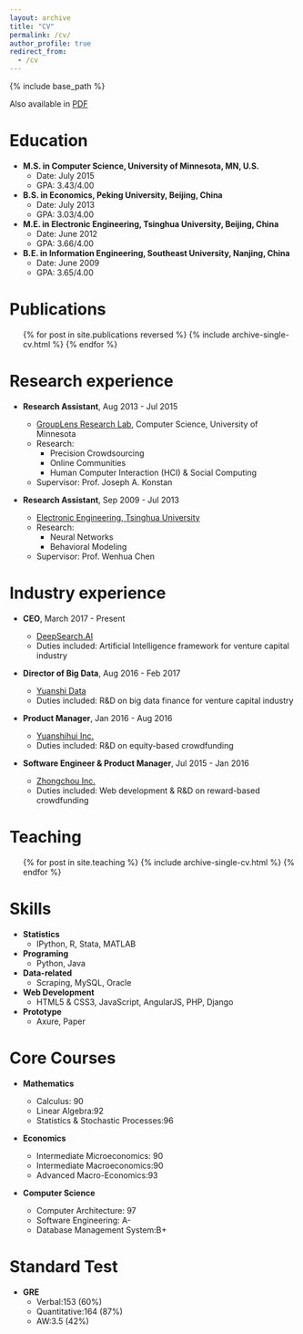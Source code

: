 ```yaml
---
layout: archive
title: "CV"
permalink: /cv/
author_profile: true
redirect_from:
  - /cv
---
```

                   
{% include base_path %}

Also available in [PDF](http://huangzh0707.github.io/files/CV2017.pdf)

Education
======
* <strong>M.S. in Computer Science, University of Minnesota, MN, U.S.</strong>
  * Date: July 2015
  * GPA: 3.43/4.00
* <strong>B.S. in Economics, Peking University, Beijing, China</strong>
  * Date: July 2013
  * GPA: 3.03/4.00
* <strong>M.E. in Electronic Engineering, Tsinghua University, Beijing, China</strong>
  * Date: June 2012
  * GPA: 3.66/4.00
* <strong>B.E. in Information Engineering, Southeast University, Nanjing, China</strong>
  * Date: June 2009
  * GPA: 3.65/4.00
    
Publications
======
  <ul>{% for post in site.publications reversed %}
    {% include archive-single-cv.html %}
  {% endfor %}</ul>
  
Research experience
======
* <strong>Research Assistant</strong>, Aug 2013 - Jul 2015
  * [GroupLens Research Lab](https://grouplens.org/), Computer Science, University of Minnesota
  * Research:
    * Precision Crowdsourcing
    * Online Communities
    * Human Computer Interaction (HCI) & Social Computing
  * Supervisor: Prof. Joseph A. Konstan

* <strong>Research Assistant</strong>, Sep 2009 - Jul 2013
  * [Electronic Engineering, Tsinghua University](http://www.ee.tsinghua.edu.cn/)
  * Research: 
    * Neural Networks
    * Behavioral Modeling
  * Supervisor: Prof. Wenhua Chen

Industry experience
======
* <strong>CEO</strong>, March 2017 - Present
  * [DeepSearch.AI](http://www.deepsearchai.com/)
  * Duties included: Artificial Intelligence framework for venture capital industry
  
* <strong>Director of Big Data</strong>, Aug 2016 - Feb 2017
  * [Yuanshi Data](http://data.yuanshihui.com/)
  * Duties included: R&D on big data finance for venture capital industry

* <strong>Product Manager</strong>, Jan 2016 - Aug 2016
  * [Yuanshihui Inc.](http://www.yuanshihui.com/)
  * Duties included: R&D on equity-based crowdfunding
  
* <strong>Software Engineer & Product Manager</strong>, Jul 2015 - Jan 2016
  * [Zhongchou Inc.](http://www.zhongchou.com/)
  * Duties included: Web development & R&D on reward-based crowdfunding


Teaching
======
  <ul>{% for post in site.teaching %}
    {% include archive-single-cv.html %}
  {% endfor %}</ul>
  
Skills
======
* <strong>Statistics</strong>
  * IPython, R, Stata, MATLAB
* <strong>Programing</strong>
  * Python, Java
* <strong>Data-related</strong>
  * Scraping, MySQL, Oracle
* <strong>Web Development</strong>
  * HTML5 & CSS3, JavaScript, AngularJS, PHP, Django
* <strong>Prototype</strong>
  * Axure, Paper
 
Core Courses
======
* <strong>Mathematics</strong>
  * Calculus: 90
  * Linear Algebra:92
  * Statistics & Stochastic Processes:96

* <strong>Economics</strong>
  * Intermediate Microeconomics: 90
  * Intermediate Macroeconomics:90
  * Advanced Macro-Economics:93

* <strong>Computer Science</strong>
  * Computer Architecture: 97
  * Software Engineering: A-
  * Database Management System:B+

Standard Test
======
* <strong>GRE</strong>
  * Verbal:153 (60%)
  * Quantitative:164 (87%)
  * AW:3.5 (42%)
